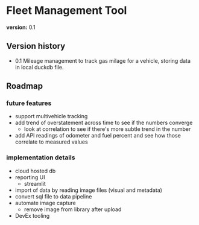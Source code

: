 # Fleet Management Tool

**version:** 0.1

## Version history  
  - 0.1 Mileage management to track gas milage for a vehicle, storing data in local duckdb file.

## Roadmap  

### future features
  - support multivehicle tracking
  - add trend of overstatement across time to see if the numbers converge
    - look at correlation to see if there's more subtle trend in the number
  - add API readings of odometer and fuel percent and see how those correlate to measured values
   
### implementation details
   - cloud hosted db
   - reporting UI
     - streamlit
   - import of data by reading image files (visual and metadata)
   - convert sql file to data pipeline
   - automate image capture
     - remove image from library after upload
   - DevEx tooling
